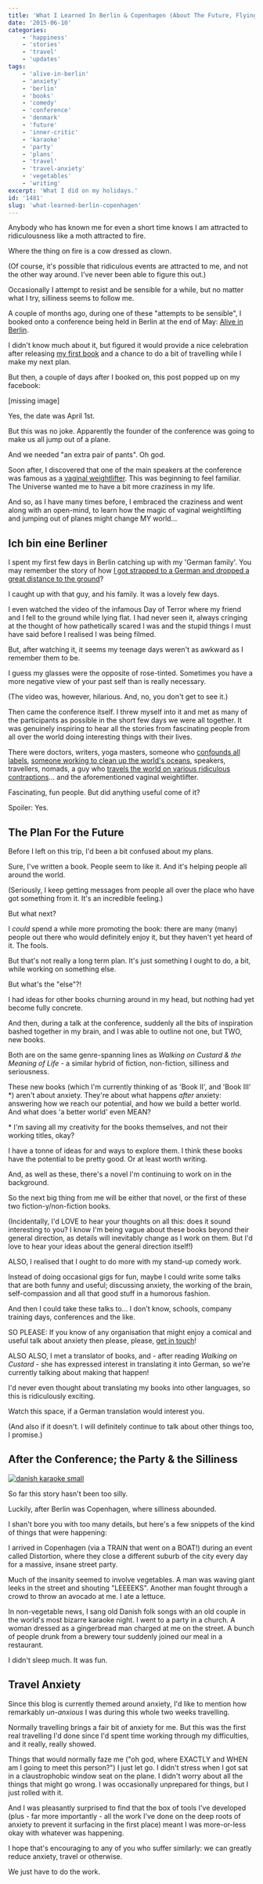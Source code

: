 ```yaml
---
title: 'What I Learned In Berlin & Copenhagen (About The Future, Flying Vegetables & Travel Anxiety)'
date: '2015-06-10'
categories:
    - 'happiness'
    - 'stories'
    - 'travel'
    - 'updates'
tags:
    - 'alive-in-berlin'
    - 'anxiety'
    - 'berlin'
    - 'books'
    - 'comedy'
    - 'conference'
    - 'denmark'
    - 'future'
    - 'inner-critic'
    - 'karaoke'
    - 'party'
    - 'plans'
    - 'travel'
    - 'travel-anxiety'
    - 'vegetables'
    - 'writing'
excerpt: 'What I did on my holidays.'
id: '1481'
slug: 'what-learned-berlin-copenhagen'
---
```


Anybody who has known me for even a short time knows I am attracted to ridiculousness like a moth attracted to fire.

Where the thing on fire is a cow dressed as clown.

(Of course, it's possible that ridiculous events are attracted to me, and not the other way around. I've never been able to figure this out.)

Occasionally I attempt to resist and be sensible for a while, but no matter what I try, silliness seems to follow me.

A couple of months ago, during one of these "attempts to be sensible", I booked onto a conference being held in Berlin at the end of May: [Alive in Berlin](https://aliveinberlin.com).

I didn't know much about it, but figured it would provide a nice celebration after releasing [my first book](https://www.walkingoncustard.com/the-book-for-anxious-humans/) and a chance to do a bit of travelling while I make my next plan.

But then, a couple of days after I booked on, this post popped up on my facebook:

[missing image]

Yes, the date was April 1st.

But this was no joke. Apparently the founder of the conference was going to make us all jump out of a plane.

And we needed "an extra pair of pants". Oh god.

Soon after, I discovered that one of the main speakers at the conference was famous as a [vaginal weightlifter](https://en.wikipedia.org/wiki/Vaginal_weightlifting). This was beginning to feel familiar. The Universe wanted me to have a bit more craziness in my life.

And so, as I have many times before, I embraced the craziness and went along with an open-mind, to learn how the magic of vaginal weightlifting and jumping out of planes might change MY world...

## Ich bin eine Berliner

I spent my first few days in Berlin catching up with my 'German family'. You may remember the story of how [I got strapped to a German and dropped a great distance to the ground](https://www.walkingoncustard.com/hiding-anxiety/)?

I caught up with that guy, and his family. It was a lovely few days.

I even watched the video of the infamous Day of Terror where my friend and I fell to the ground while lying flat. I had never seen it, always cringing at the thought of how pathetically scared I was and the stupid things I must have said before I realised I was being filmed.

But, after watching it, it seems my teenage days weren't as awkward as I remember them to be.

I guess my glasses were the opposite of rose-tinted. Sometimes you have a more negative view of your past self than is really necessary.

(The video was, however, hilarious. And, no, you don't get to see it.)

Then came the conference itself. I threw myself into it and met as many of the participants as possible in the short few days we were all together. It was genuinely inspiring to hear all the stories from fascinating people from all over the world doing interesting things with their lives.

There were doctors, writers, yoga masters, someone who [confounds all labels](http://megworden.com), [someone working to clean up the world's oceans](http://www.emilypenn.co.uk/), speakers, travellers, nomads, a guy who [travels the world on various ridiculous contraptions](http://www.davecornthwaite.com/)... and the aforementioned vaginal weightlifter.

Fascinating, fun people. But did anything useful come of it?

Spoiler: Yes.

## The Plan For the Future

Before I left on this trip, I'd been a bit confused about my plans.

Sure, I've written a book. People seem to like it. And it's helping people all around the world.

(Seriously, I keep getting messages from people all over the place who have got something from it. It's an incredible feeling.)

But what next?

I _could_ spend a while more promoting the book: there are many (many) people out there who would definitely enjoy it, but they haven't yet heard of it. The fools.

But that's not really a long term plan. It's just something I ought to do, a bit, while working on something else.

But what's the "else"?!

I had ideas for other books churning around in my head, but nothing had yet become fully concrete.

And then, during a talk at the conference, suddenly all the bits of inspiration bashed together in my brain, and I was able to outline not one, but TWO, new books.

Both are on the same genre-spanning lines as _Walking on Custard & the Meaning of Life_ - a similar hybrid of fiction, non-fiction, silliness and seriousness.

These new books (which I'm currently thinking of as 'Book II', and 'Book III' \*) aren't about anxiety. They're about what happens _after_ anxiety: answering how we reach our potential, and how we build a better world. And what does 'a better world' even MEAN?

\* I'm saving all my creativity for the books themselves, and not their working titles, okay?

I have a tonne of ideas for and ways to explore them. I think these books have the potential to be pretty good. Or at least worth writing.

And, as well as these, there's a novel I'm continuing to work on in the background.

So the next big thing from me will be either that novel, or the first of these two fiction-y/non-fiction books.

(Incidentally, I'd LOVE to hear your thoughts on all this: does it sound interesting to you? I know I'm being vague about these books beyond their general direction, as details will inevitably change as I work on them. But I'd love to hear your ideas about the general direction itself!)

ALSO, I realised that I ought to do more with my stand-up comedy work.

Instead of doing occasional gigs for fun, maybe I could write some talks that are both funny and useful; discussing anxiety, the working of the brain, self-compassion and all that good stuff in a humorous fashion.

And then I could take these talks to... I don't know, schools, company training days, conferences and the like.

SO PLEASE: If you know of any organisation that might enjoy a comical and useful talk about anxiety then please, please, [get in touch](https://www.walkingoncustard.com/contact/)!

ALSO ALSO, I met a translator of books, and - after reading _Walking on Custard_ - she has expressed interest in translating it into German, so we're currently talking about making that happen!

I'd never even thought about translating my books into other languages, so this is ridiculously exciting.

Watch this space, if a German translation would interest you.

(And also if it doesn't. I will definitely continue to talk about other things too, I promise.)

## After the Conference; the Party & the Silliness

[![danish karaoke small](images/danish-karaoke-small.jpg)](https://www.walkingoncustard.com/wp-content/uploads/2015/06/danish-karaoke-small.jpg)

So far this story hasn't been too silly.

Luckily, after Berlin was Copenhagen, where silliness abounded.

I shan't bore you with too many details, but here's a few snippets of the kind of things that were happening:

I arrived in Copenhagen (via a TRAIN that went on a BOAT!) during an event called Distortion, where they close a different suburb of the city every day for a massive, insane street party.

Much of the insanity seemed to involve vegetables. A man was waving giant leeks in the street and shouting "LEEEEKS". Another man fought through a crowd to throw an avocado at me. I ate a lettuce.

In non-vegetable news, I sang old Danish folk songs with an old couple in the world's most bizarre karaoke night. I went to a party in a church. A woman dressed as a gingerbread man charged at me on the street. A bunch of people drunk from a brewery tour suddenly joined our meal in a restaurant.

I didn't sleep much. It was fun.

## Travel Anxiety

Since this blog is currently themed around anxiety, I'd like to mention how remarkably _un-anxious_ I was during this whole two weeks travelling.

Normally travelling brings a fair bit of anxiety for me. But this was the first real travelling I'd done since I'd spent time working through my difficulties, and it really, really showed.

Things that would normally faze me ("oh god, where EXACTLY and WHEN am I going to meet this person?") I just let go. I didn't stress when I got sat in a claustrophobic window seat on the plane. I didn't worry about all the things that might go wrong. I was occasionally unprepared for things, but I just rolled with it.

And I was pleasantly surprised to find that the box of tools I've developed (plus - far more importantly - all the work I've done on the deep roots of anxiety to prevent it surfacing in the first place) meant I was more-or-less okay with whatever was happening.

I hope that's encouraging to any of you who suffer similarly: we can greatly reduce anxiety, travel or otherwise.

We just have to do the work.
